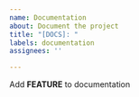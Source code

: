 ```yaml
---
name: Documentation
about: Document the project
title: "[DOCS]: "
labels: documentation
assignees: ''

---
```


Add **FEATURE** to documentation
